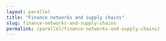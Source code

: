 ```yaml
---
layout: parallel
title: "Finance networks and supply chains"
slug: finance-networks-and-supply-chains
permalink: /parallel/finance-networks-and-supply-chains/
---
```


<!-- This session page will dynamically render data from _data/parallel.yml or individual ymls -->
